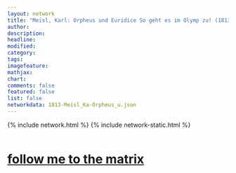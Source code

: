 ```yaml
---
layout: network
title: "Meisl, Karl: Orpheus und Euridice So geht es im Olymp zu! (1813)"
author:
description:
headline:
modified:
category:
tags: 
imagefeature: 
mathjax: 
chart: 
comments: false
featured: false
list: false
networkdata: 1813-Meisl_Ka-Orpheus_u.json
---
```

{% include network.html %}
{% include network-static.html %}
<div class="row">
  <div class="small-5 small-centered columns"><a href="/matrix316"><h1>follow me to the matrix</h1></a>
</div>
</div>
